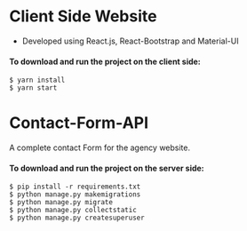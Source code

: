 # Client Side Website

- Developed using React.js, React-Bootstrap and Material-UI

#### To download and run the project on the client side:

```
$ yarn install
$ yarn start
```

# Contact-Form-API

A complete contact Form for the agency website.

#### To download and run the project on the server side:

```
$ pip install -r requirements.txt
$ python manage.py makemigrations
$ python manage.py migrate
$ python manage.py collectstatic
$ python manage.py createsuperuser
```
